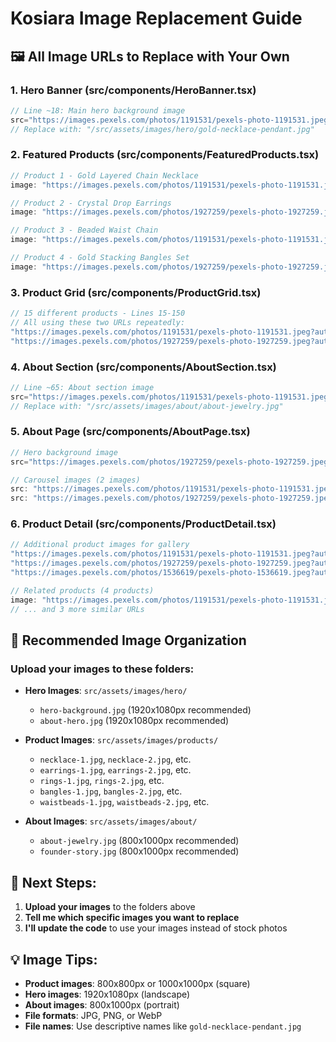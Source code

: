 # Kosiara Image Replacement Guide

## 🖼️ All Image URLs to Replace with Your Own

### 1. **Hero Banner** (src/components/HeroBanner.tsx)
```javascript
// Line ~18: Main hero background image
src="https://images.pexels.com/photos/1191531/pexels-photo-1191531.jpeg?auto=compress&cs=tinysrgb&w=1920&h=1080&fit=crop"
// Replace with: "/src/assets/images/hero/gold-necklace-pendant.jpg"
```

### 2. **Featured Products** (src/components/FeaturedProducts.tsx)
```javascript
// Product 1 - Gold Layered Chain Necklace
image: "https://images.pexels.com/photos/1191531/pexels-photo-1191531.jpeg?auto=compress&cs=tinysrgb&w=400&h=400&fit=crop"

// Product 2 - Crystal Drop Earrings  
image: "https://images.pexels.com/photos/1927259/pexels-photo-1927259.jpeg?auto=compress&cs=tinysrgb&w=400&h=400&fit=crop"

// Product 3 - Beaded Waist Chain
image: "https://images.pexels.com/photos/1191531/pexels-photo-1191531.jpeg?auto=compress&cs=tinysrgb&w=400&h=400&fit=crop"

// Product 4 - Gold Stacking Bangles Set
image: "https://images.pexels.com/photos/1927259/pexels-photo-1927259.jpeg?auto=compress&cs=tinysrgb&w=400&h=400&fit=crop"
```

### 3. **Product Grid** (src/components/ProductGrid.tsx)
```javascript
// 15 different products - Lines 15-150
// All using these two URLs repeatedly:
"https://images.pexels.com/photos/1191531/pexels-photo-1191531.jpeg?auto=compress&cs=tinysrgb&w=800"
"https://images.pexels.com/photos/1927259/pexels-photo-1927259.jpeg?auto=compress&cs=tinysrgb&w=800"
```

### 4. **About Section** (src/components/AboutSection.tsx)
```javascript
// Line ~65: About section image
src="https://images.pexels.com/photos/1191531/pexels-photo-1191531.jpeg?auto=compress&cs=tinysrgb&w=800&h=1000&fit=crop"
// Replace with: "/src/assets/images/about/about-jewelry.jpg"
```

### 5. **About Page** (src/components/AboutPage.tsx)
```javascript
// Hero background image
src="https://images.pexels.com/photos/1927259/pexels-photo-1927259.jpeg?auto=compress&cs=tinysrgb&w=1920&h=1080&fit=crop"

// Carousel images (2 images)
src: "https://images.pexels.com/photos/1191531/pexels-photo-1191531.jpeg?auto=compress&cs=tinysrgb&w=800&h=1000&fit=crop"
src: "https://images.pexels.com/photos/1927259/pexels-photo-1927259.jpeg?auto=compress&cs=tinysrgb&w=800&h=1000&fit=crop"
```

### 6. **Product Detail** (src/components/ProductDetail.tsx)
```javascript
// Additional product images for gallery
"https://images.pexels.com/photos/1191531/pexels-photo-1191531.jpeg?auto=compress&cs=tinysrgb&w=800"
"https://images.pexels.com/photos/1927259/pexels-photo-1927259.jpeg?auto=compress&cs=tinysrgb&w=800"
"https://images.pexels.com/photos/1536619/pexels-photo-1536619.jpeg?auto=compress&cs=tinysrgb&w=800"

// Related products (4 products)
image: "https://images.pexels.com/photos/1191531/pexels-photo-1191531.jpeg?auto=compress&cs=tinysrgb&w=400"
// ... and 3 more similar URLs
```

## 📁 Recommended Image Organization

### Upload your images to these folders:
- **Hero Images**: `src/assets/images/hero/`
  - `hero-background.jpg` (1920x1080px recommended)
  - `about-hero.jpg` (1920x1080px recommended)

- **Product Images**: `src/assets/images/products/`
  - `necklace-1.jpg`, `necklace-2.jpg`, etc.
  - `earrings-1.jpg`, `earrings-2.jpg`, etc.
  - `rings-1.jpg`, `rings-2.jpg`, etc.
  - `bangles-1.jpg`, `bangles-2.jpg`, etc.
  - `waistbeads-1.jpg`, `waistbeads-2.jpg`, etc.

- **About Images**: `src/assets/images/about/`
  - `about-jewelry.jpg` (800x1000px recommended)
  - `founder-story.jpg` (800x1000px recommended)

## 🔄 Next Steps:
1. **Upload your images** to the folders above
2. **Tell me which specific images you want to replace**
3. **I'll update the code** to use your images instead of stock photos

## 💡 Image Tips:
- **Product images**: 800x800px or 1000x1000px (square)
- **Hero images**: 1920x1080px (landscape)
- **About images**: 800x1000px (portrait)
- **File formats**: JPG, PNG, or WebP
- **File names**: Use descriptive names like `gold-necklace-pendant.jpg`